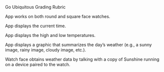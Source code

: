 Go Ubiquitous Grading Rubric

App works on both round and square face watches.

App displays the current time.

App displays the high and low temperatures.

App displays a graphic that summarizes the day’s weather (e.g., a sunny image, rainy image, cloudy image, etc.).

Watch face obtains weather data by talking with a copy of Sunshine running on a device paired to the watch.
